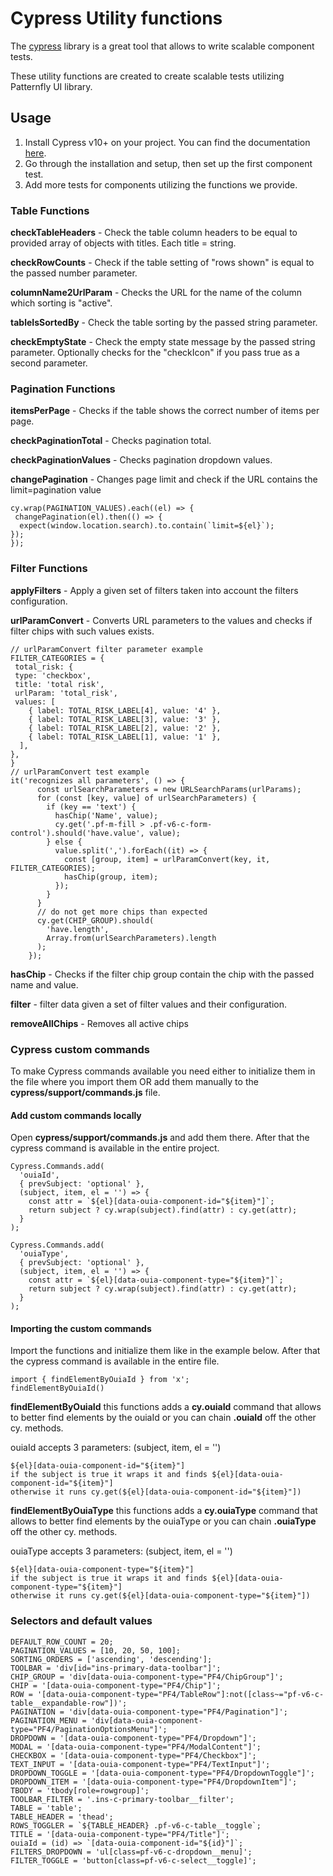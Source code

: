 # Cypress Utility functions

The [cypress](https://www.cypress.io/) library is a great tool that allows to write scalable component tests.

These utility functions are created to create scalable tests utilizing Patternfly UI library.

## Usage
1) Install Cypress v10+ on your project. You can find the documentation [here](https://docs.cypress.io/guides/component-testing/quickstart-react).
2) Go through the installation and setup, then set up the first component test.
3) Add more tests for components utilizing the functions we provide.

### Table Functions
**checkTableHeaders** - Check the table column headers to be equal to provided array of objects with titles. Each title = string.

**checkRowCounts** - Check if the table setting of "rows shown" is equal to the passed number parameter.

**columnName2UrlParam** - Checks the URL for the name of the column which sorting is "active".

**tableIsSortedBy** - Check the table sorting by the passed string parameter.

**checkEmptyState** - Check the empty state message by the passed string parameter.
Optionally checks for the "checkIcon" if you pass true as a second parameter.

### Pagination Functions
**itemsPerPage** - Checks if the table shows the correct number of items per page.

**checkPaginationTotal** - Checks pagination total.

**checkPaginationValues** - Checks pagination dropdown values.

**changePagination** - Changes page limit and check if the URL contains the limit=pagination value
```JS
cy.wrap(PAGINATION_VALUES).each((el) => {
 changePagination(el).then(() => {
  expect(window.location.search).to.contain(`limit=${el}`);
});
});
```

### Filter Functions
**applyFilters** - Apply a given set of filters taken into account the filters configuration.

**urlParamConvert** - Converts URL parameters to the values and checks if filter chips with such values exists.
```JS
// urlParamConvert filter parameter example
FILTER_CATEGORIES = {
 total_risk: {
 type: 'checkbox',
 title: 'total risk',
 urlParam: 'total_risk',
 values: [
    { label: TOTAL_RISK_LABEL[4], value: '4' },
    { label: TOTAL_RISK_LABEL[3], value: '3' },
    { label: TOTAL_RISK_LABEL[2], value: '2' },
    { label: TOTAL_RISK_LABEL[1], value: '1' },
  ],
},
}
// urlParamConvert test example
it('recognizes all parameters', () => {
      const urlSearchParameters = new URLSearchParams(urlParams);
      for (const [key, value] of urlSearchParameters) {
        if (key == 'text') {
          hasChip('Name', value);
          cy.get('.pf-m-fill > .pf-v6-c-form-control').should('have.value', value);
        } else {
          value.split(',').forEach((it) => {
            const [group, item] = urlParamConvert(key, it, FILTER_CATEGORIES);
            hasChip(group, item);
          });
        }
      }
      // do not get more chips than expected
      cy.get(CHIP_GROUP).should(
        'have.length',
        Array.from(urlSearchParameters).length
      );
    });
```

**hasChip** - Checks if the filter chip group contain the chip with the passed name and value.

**filter** - filter data given a set of filter values and their configuration.

**removeAllChips** - Removes all active chips

### Cypress custom commands
To make Cypress commands available you need either to initialize them in the file where you import them OR add them manually to the **cypress/support/commands.js** file.

#### Add custom commands locally
Open **cypress/support/commands.js** and add them there. After that the cypress command is available in the entire project.
```JS
Cypress.Commands.add(
  'ouiaId',
  { prevSubject: 'optional' },
  (subject, item, el = '') => {
    const attr = `${el}[data-ouia-component-id="${item}"]`;
    return subject ? cy.wrap(subject).find(attr) : cy.get(attr);
  }
);

Cypress.Commands.add(
  'ouiaType',
  { prevSubject: 'optional' },
  (subject, item, el = '') => {
    const attr = `${el}[data-ouia-component-type="${item}"]`;
    return subject ? cy.wrap(subject).find(attr) : cy.get(attr);
  }
);
```

#### Importing the custom commands
Import the functions and initialize them like in the example below.
After that the cypress command is available in the entire file.
```JS
import { findElementByOuiaId } from 'x';
findElementByOuiaId()
```
**findElementByOuiaId**
this functions adds a **cy.ouiaId** command that allows to better find elements by the ouiaId or you can chain **.ouiaId** off the other cy. methods.

ouiaId accepts 3 parameters: (subject, item, el = '')
```JS
${el}[data-ouia-component-id="${item}"]
if the subject is true it wraps it and finds ${el}[data-ouia-component-id="${item}"]
otherwise it runs cy.get(${el}[data-ouia-component-id="${item}"])
```
**findElementByOuiaType**
this functions adds a **cy.ouiaType** command that allows to better find elements by the ouiaType or you can chain **.ouiaType** off the other cy. methods.

ouiaType accepts 3 parameters: (subject, item, el = '')
```JS
${el}[data-ouia-component-type="${item}"]
if the subject is true it wraps it and finds ${el}[data-ouia-component-type="${item}"]
otherwise it runs cy.get(${el}[data-ouia-component-type="${item}"])
```

### Selectors and default values
```
DEFAULT_ROW_COUNT = 20;
PAGINATION_VALUES = [10, 20, 50, 100];
SORTING_ORDERS = ['ascending', 'descending'];
TOOLBAR = 'div[id="ins-primary-data-toolbar"]';
CHIP_GROUP = 'div[data-ouia-component-type="PF4/ChipGroup"]';
CHIP = '[data-ouia-component-type="PF4/Chip"]';
ROW = '[data-ouia-component-type="PF4/TableRow"]:not([class~="pf-v6-c-table__expandable-row"])';
PAGINATION = 'div[data-ouia-component-type="PF4/Pagination"]';
PAGINATION_MENU = 'div[data-ouia-component-type="PF4/PaginationOptionsMenu"]';
DROPDOWN = '[data-ouia-component-type="PF4/Dropdown"]';
MODAL = '[data-ouia-component-type="PF4/ModalContent"]';
CHECKBOX = '[data-ouia-component-type="PF4/Checkbox"]';
TEXT_INPUT = '[data-ouia-component-type="PF4/TextInput"]';
DROPDOWN_TOGGLE = '[data-ouia-component-type="PF4/DropdownToggle"]';
DROPDOWN_ITEM = '[data-ouia-component-type="PF4/DropdownItem"]';
TBODY = 'tbody[role=rowgroup]';
TOOLBAR_FILTER = '.ins-c-primary-toolbar__filter';
TABLE = 'table';
TABLE_HEADER = 'thead';
ROWS_TOGGLER = `${TABLE_HEADER} .pf-v6-c-table__toggle`;
TITLE = '[data-ouia-component-type="PF4/Title"]';
ouiaId = (id) => `[data-ouia-component-id="${id}"]`;
FILTERS_DROPDOWN = 'ul[class=pf-v6-c-dropdown__menu]';
FILTER_TOGGLE = 'button[class=pf-v6-c-select__toggle]';
```